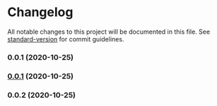 # Changelog

All notable changes to this project will be documented in this file. See [standard-version](https://github.com/conventional-changelog/standard-version) for commit guidelines.

### 0.0.1 (2020-10-25)

### [0.0.1](https://github.com/bbonnin/talking-console/compare/v0.0.2...v0.0.1) (2020-10-25)

### 0.0.2 (2020-10-25)
